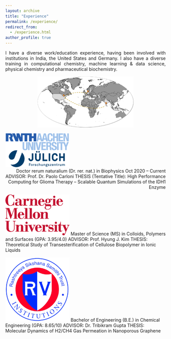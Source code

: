```yaml
---
layout: archive
title: "Experience"
permalink: /experience/
redirect_from: 
  - /experience.html
author_profile: true
---
```


<div style="text-align: justify">
I have a diverse work/education experience, having been involved with institutions in India, the United States and Germany. I also have a diverse training in computational chemistry, machine learning & data science, physical chemistry and pharmaceutical biochemistry.
</div>
  
<p align="center">
<img src="../images/Experience.jpg"  width="60%" height="40%">
</p>

<img src="../images/rwth_fzj.png"  width="40%" height="20%">
<div style="text-align: right"> Doctor rerum naturalium (Dr. rer. nat.) in Biophysics	Oct 2020 – Current
ADVISOR: Prof. Dr. Paolo Carloni
THESIS (Tentative Title): High Performance Computing for Glioma Therapy – Scalable Quantum Simulations of the IDH1 Enzyme
</div>

<img src="../images/cmu.png"  width="40%" height="20%">  Master of Science (MS) in Colloids, Polymers and Surfaces (GPA: 3.95/4.0)
ADVISOR: Prof. Hyung J. Kim
THESIS: Theoretical Study of Transesterification of Cellulose Biopolymer in Ionic Liquids

<img src="../images/rv.png"  width="40%" height="20%"> Bachelor of Engineering (B.E.) in Chemical Engineering (GPA: 8.65/10)
ADVISOR: Dr. Tribikram Gupta
THESIS: Molecular Dynamics of H2/CH4 Gas Permeation in Nanoporous Graphene
